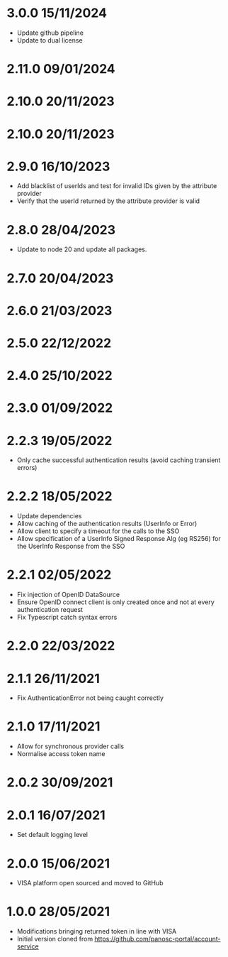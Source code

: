 3.0.0 15/11/2024
================
 * Update github pipeline
 * Update to dual license

2.11.0 09/01/2024
================

2.10.0 20/11/2023
================

2.10.0 20/11/2023
================

2.9.0 16/10/2023
================
 * Add blacklist of userIds and test for invalid IDs given by the attribute provider
 * Verify that the userId returned by the attribute provider is valid

2.8.0 28/04/2023
================
 * Update to node 20 and update all packages.

2.7.0 20/04/2023
================

2.6.0 21/03/2023
================

2.5.0 22/12/2022
================

2.4.0 25/10/2022
================

2.3.0 01/09/2022
================

2.2.3 19/05/2022
================
 * Only cache successful authentication results (avoid caching transient errors)

2.2.2 18/05/2022
================
 * Update dependencies
 * Allow caching of the authentication results (UserInfo or Error)
 * Allow client to specify a timeout for the calls to the SSO
 * Allow specification of a UserInfo Signed Response Alg (eg RS256) for the UserInfo Response from the SSO

2.2.1 02/05/2022
================
 * Fix injection of OpenID DataSource
 * Ensure OpenID connect client is only created once and not at every authentication request
 * Fix Typescript catch syntax errors

2.2.0 22/03/2022
================

2.1.1 26/11/2021
================
 * Fix AuthenticationError not being caught correctly

2.1.0 17/11/2021
================
 * Allow for synchronous provider calls
 * Normalise access token name

2.0.2 30/09/2021
================

2.0.1 16/07/2021
================
 * Set default logging level

2.0.0 15/06/2021
================
 * VISA platform open sourced and moved to GitHub

1.0.0 28/05/2021
================
 * Modifications bringing returned token in line with VISA
 * Initial version cloned from https://github.com/panosc-portal/account-service